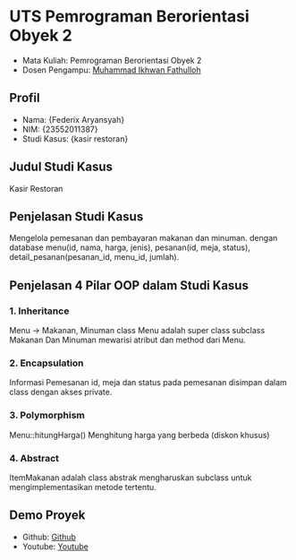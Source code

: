 #  UTS Pemrograman Berorientasi Obyek 2
<ul>
  <li>Mata Kuliah: Pemrograman Berorientasi Obyek 2</li>
  <li>Dosen Pengampu: <a href="https://github.com/Muhammad-Ikhwan-Fathulloh">Muhammad Ikhwan Fathulloh</a></li>
</ul>

## Profil
<ul>
  <li>Nama: {Federix Aryansyah}</li>
  <li>NIM: {23552011387}</li>
  <li>Studi Kasus: {kasir restoran}</li>
</ul>

## Judul Studi Kasus
<p>Kasir Restoran</p>

## Penjelasan Studi Kasus
<p>Mengelola pemesanan dan pembayaran makanan dan minuman. dengan database menu(id, nama, harga, jenis), pesanan(id, meja, status), detail_pesanan(pesanan_id, menu_id, jumlah).</p>

## Penjelasan 4 Pilar OOP dalam Studi Kasus

### 1. Inheritance
<p> Menu -> Makanan, Minuman 
    class Menu adalah super class
    subclass Makanan Dan Minuman mewarisi atribut dan method dari Menu.</p>

### 2. Encapsulation
<p>Informasi Pemesanan
    id, meja dan status pada pemesanan disimpan dalam class dengan akses private.</p>

### 3. Polymorphism
<p>Menu::hitungHarga() 
    Menghitung harga yang berbeda (diskon khusus)</p>

### 4. Abstract
<p>ItemMakanan adalah class abstrak mengharuskan subclass untuk mengimplementasikan metode tertentu.</p>

## Demo Proyek
<ul>
  <li>Github: <a href="">Github</a></li>
  <li>Youtube: <a href="">Youtube</a></li>
</ul>
